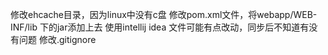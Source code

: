 修改ehcache目录，因为linux中没有c盘
修改pom.xml文件，将webapp/WEB-INF/lib 下的jar添加上去
使用intellij idea 文件可能有点改动，同步后不知道有没有问题
修改.gitignore